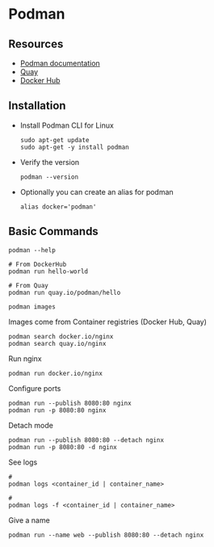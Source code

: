 # Podman

## Resources

- [Podman documentation](https://podman.io/docs)
- [Quay](https://quay.io/)
- [Docker Hub](https://hub.docker.com/search)

## Installation

- Install Podman CLI for Linux

  ```shell
  sudo apt-get update
  sudo apt-get -y install podman
  ```

- Verify the version

  ```shell
  podman --version
  ```

- Optionally you can create an alias for podman

  ```shell
  alias docker='podman'
  ```

## Basic Commands

```shell
podman --help
```

```shell
# From DockerHub
podman run hello-world

# From Quay
podman run quay.io/podman/hello
```

```shell
podman images
```

Images come from Container registries (Docker Hub, Quay)

```shell
podman search docker.io/nginx
podman search quay.io/nginx
```

Run nginx

```shell
podman run docker.io/nginx
```

Configure ports

```shell
podman run --publish 8080:80 nginx
podman run -p 8080:80 nginx
```

Detach mode

```shell
podman run --publish 8080:80 --detach nginx
podman run -p 8080:80 -d nginx
```

See logs

```shell
#
podman logs <container_id | container_name>

#
podman logs -f <container_id | container_name>
```

Give a name

```shell
podman run --name web --publish 8080:80 --detach nginx
```
